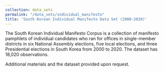 ```yaml
---
collection: data_sets
permalink: "/data_sets/individual_manifesto"
title: 'South Korean Individual Manifesto Data Set (2000-2020)'
---
```


The South Korean Individual Manifesto Corpus is a collection of manifesto pamphlets of individual candidates who ran for offices in single-member districts in six National Assembly elections, five local elections, and three Presidential elections in South Korea from 2000 to 2020. The dataset has 18,020 observations.

Additional materials and the dataset provided upon request.